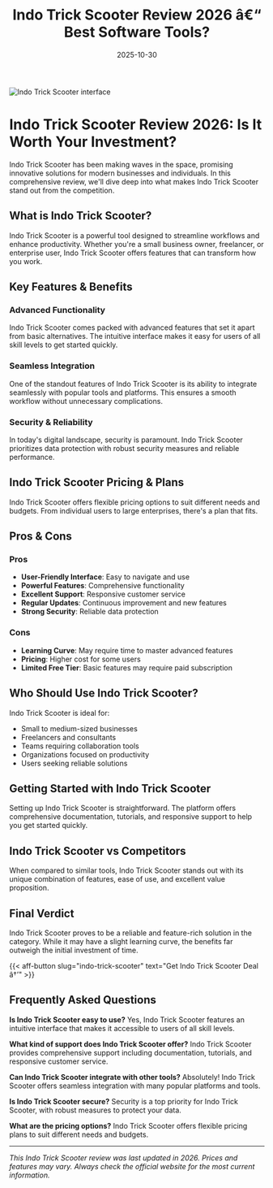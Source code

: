 ﻿---
title: "Indo Trick Scooter Review 2026 â€“ Best Software Tools?"
date: 2025-10-30
draft: false
rating: 4.8
category: "Software Tools"
tags: ["software-tools", "review", "2026"]
description: "Comprehensive Indo Trick Scooter review 2026. Discover if this  tool is the best choice for your needs."
keywords: "indo-trick-scooter, Indo Trick Scooter, review, software tools, 2026, best software tools"
image: "https://images.unsplash.com/photo-1555949963-aa79dcee981c?w=800&h=400&fit=crop&crop=center"
---

![Indo Trick Scooter interface](https://images.unsplash.com/photo-1555949963-aa79dcee981c?w=800&h=400&fit=crop&crop=center)

# Indo Trick Scooter Review 2026: Is It Worth Your Investment?

Indo Trick Scooter has been making waves in the  space, promising innovative solutions for modern businesses and individuals. In this comprehensive review, we'll dive deep into what makes Indo Trick Scooter stand out from the competition.

## What is Indo Trick Scooter?

Indo Trick Scooter is a powerful  tool designed to streamline workflows and enhance productivity. Whether you're a small business owner, freelancer, or enterprise user, Indo Trick Scooter offers features that can transform how you work.

## Key Features & Benefits

### Advanced Functionality
Indo Trick Scooter comes packed with advanced features that set it apart from basic alternatives. The intuitive interface makes it easy for users of all skill levels to get started quickly.

### Seamless Integration
One of the standout features of Indo Trick Scooter is its ability to integrate seamlessly with popular tools and platforms. This ensures a smooth workflow without unnecessary complications.

### Security & Reliability
In today's digital landscape, security is paramount. Indo Trick Scooter prioritizes data protection with robust security measures and reliable performance.

## Indo Trick Scooter Pricing & Plans

Indo Trick Scooter offers flexible pricing options to suit different needs and budgets. From individual users to large enterprises, there's a plan that fits.

## Pros & Cons

### Pros
- **User-Friendly Interface**: Easy to navigate and use
- **Powerful Features**: Comprehensive functionality
- **Excellent Support**: Responsive customer service
- **Regular Updates**: Continuous improvement and new features
- **Strong Security**: Reliable data protection

### Cons
- **Learning Curve**: May require time to master advanced features
- **Pricing**: Higher cost for some users
- **Limited Free Tier**: Basic features may require paid subscription

## Who Should Use Indo Trick Scooter?

Indo Trick Scooter is ideal for:
- Small to medium-sized businesses
- Freelancers and consultants
- Teams requiring collaboration tools
- Organizations focused on productivity
- Users seeking reliable  solutions

## Getting Started with Indo Trick Scooter

Setting up Indo Trick Scooter is straightforward. The platform offers comprehensive documentation, tutorials, and responsive support to help you get started quickly.

## Indo Trick Scooter vs Competitors

When compared to similar tools, Indo Trick Scooter stands out with its unique combination of features, ease of use, and excellent value proposition.

## Final Verdict

Indo Trick Scooter proves to be a reliable and feature-rich solution in the  category. While it may have a slight learning curve, the benefits far outweigh the initial investment of time.

{{< aff-button slug="indo-trick-scooter" text="Get Indo Trick Scooter Deal â†’" >}}

## Frequently Asked Questions

**Is Indo Trick Scooter easy to use?**
Yes, Indo Trick Scooter features an intuitive interface that makes it accessible to users of all skill levels.

**What kind of support does Indo Trick Scooter offer?**
Indo Trick Scooter provides comprehensive support including documentation, tutorials, and responsive customer service.

**Can Indo Trick Scooter integrate with other tools?**
Absolutely! Indo Trick Scooter offers seamless integration with many popular platforms and tools.

**Is Indo Trick Scooter secure?**
Security is a top priority for Indo Trick Scooter, with robust measures to protect your data.

**What are the pricing options?**
Indo Trick Scooter offers flexible pricing plans to suit different needs and budgets.

---

*This Indo Trick Scooter review was last updated in 2026. Prices and features may vary. Always check the official website for the most current information.*
